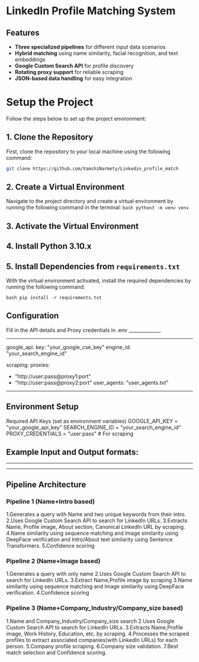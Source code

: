 # LinkedIn Profile Matching System

## Features

- **Three specialized pipelines** for different input data scenarios
- **Hybrid matching** using name similarity, facial recognition, and text embeddings
- **Google Custom Search API** for profile discovery
- **Rotating proxy support** for reliable scraping
- **JSON-based data handling** for easy integration

# Setup the Project

Follow the steps below to set up the project environment:

## 1. Clone the Repository

First, clone the repository to your local machine using the following command:

```bash
git clone https://github.com/VamshiNarmety/Linkedin_profile_match
```
## 2. Create a Virtual Environment
Navigate to the project directory and create a virtual environment by running the following command in the terminal:
```bash python3 -m venv venv```
## 3. Activate the Virtual Environment
## 4. Install Python 3.10.x

## 5. Install Dependencies from `requirements.txt`

With the virtual environment activated, install the required dependencies by running the following command:

```bash pip install -r requirements.txt```


## Configuration
Fill in the API details and Proxy credentials in .env _____________.

---

google_api:
key: "your_google_cse_key"
engine_id: "your_search_engine_id"

scraping:
proxies:
- "http://user:pass@proxy1:port"
- "http://user:pass@proxy2:port"
user_agents: "user_agents.txt"


---




## Environment Setup
Required API Keys (set as environment variables)
GOOGLE_API_KEY = "your_google_api_key"
SEARCH_ENGINE_ID = "your_search_engine_id"
PROXY_CREDENTIALS = "user:pass" # For scraping


## Example Input and Output formats:


---





---



## Pipeline Architecture

### Pipeline 1 (Name+Intro based)
1.Generates a query with Name and two unique keywords from their intro.
2.Uses Google Custom Search API to search for LinkedIn URLs.
3.Extracts Name, Profile image, About section, Canonical LinkedIn URL by scraping.
4.Name similarity using sequence matching and Image similarity using DeepFace verification and Intro/About text similarity using Sentence Transformers.
5.Confidence scoring

### Pipeline 2 (Name+Image based)

1.Generates a query with only name
2.Uses Google Custom Search API to search for LinkedIn URLs.
3.Extract Name,Profile image by scraping
3.Name similarity using sequence matching and Image similarity using DeepFace verification.
4.Confidence scoring

### Pipeline 3 (Name+Company_Industry/Company_size based)

1.Name and Company_Industry/Company_size search
2.Uses Google Custom Search API to search for LinkedIn URLs.
3.Extracts Name,Profile image, Work History, Education, etc. by scraping.
4.Processes the scraped profiles to extract associated companies(with LinkedIn URLs) for each person.
5.Company profile scraping.
6.Company size validation.
7.Best match selection and Confidence scoring.
